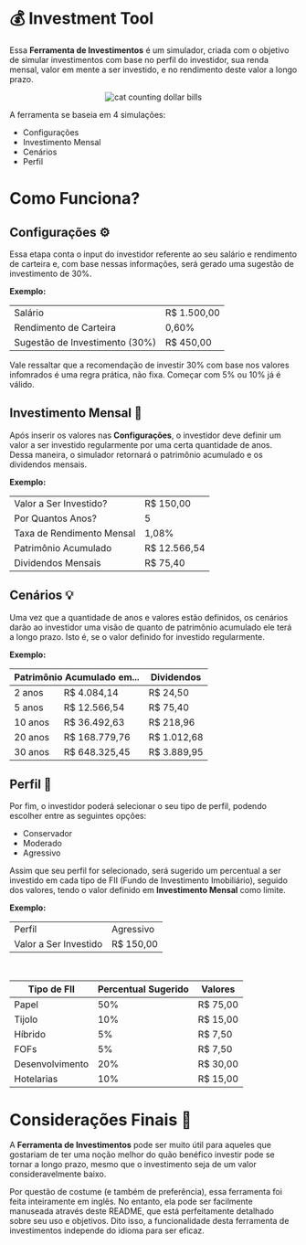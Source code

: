 # 💰 Investment Tool
Essa **Ferramenta de Investimentos** é um simulador, criada com o objetivo de simular investimentos com base no perfil do investidor, sua renda mensal, valor em mente a ser investido, e no rendimento deste valor a longo prazo.

<p align="center">
  <img src="https://github.com/user-attachments/assets/48b8681b-5731-4c80-bc6f-8f12f368971d" alt="cat counting dollar bills">
</p>

A ferramenta se baseia em 4 simulações:
- Configurações
- Investimento Mensal
- Cenários
- Perfil

# Como Funciona?

## Configurações ⚙️
Essa etapa conta o input do investidor referente ao seu salário e rendimento de carteira e, com base nessas informações, será gerado uma sugestão de investimento de 30%.

**Exemplo:**

<table>
  <tr><td>Salário</td><td>R$ 1.500,00</td></tr>
  <tr><td>Rendimento de Carteira</td><td>0,60%</td></tr>
  <tr><td>Sugestão de Investimento (30%)</td><td>R$ 450,00</td></tr>
</table>

Vale ressaltar que a recomendação de investir 30% com base nos valores infomrados é uma regra prática, não fixa. Começar com 5% ou 10% já é válido.

## Investimento Mensal 💸
Após inserir os valores nas **Configurações**, o investidor deve definir um valor a ser investido regularmente por uma certa quantidade de anos. Dessa maneira, o simulador retornará o patrimônio acumulado e os dividendos mensais.

**Exemplo:**

<table>
  <tr><td>Valor a Ser Investido?</td><td>R$ 150,00</td></tr>
  <tr><td>Por Quantos Anos?</td><td>5</td></tr>
  <tr><td>Taxa de Rendimento Mensal</td><td>1,08%</td></tr>
  <tr><td>Patrimônio Acumulado</td><td>R$ 12.566,54</td></tr>
  <tr><td>Dividendos Mensais</td><td>R$ 75,40</td></tr>
</table>

## Cenários 💡
Uma vez que a quantidade de anos e valores estão definidos, os cenários darão ao investidor uma visão de quanto de patrimônio acumulado ele terá a longo prazo. Isto é, se o valor definido for investido regularmente.

**Exemplo:**

<table>
    <thead>
    <tr>
      <th colspan="2">Patrimônio Acumulado em...</th>
      <th>Dividendos</th>
    </tr>
  </thead>
  <tbody>
      <tr><td>2 anos</td><td>R$ 4.084,14</td><td>R$ 24,50</td></tr>
      <tr><td>5 anos</td><td>R$ 12.566,54</td><td>R$ 75,40</td></tr>
      <tr><td>10 anos</td><td>R$ 36.492,63</td><td>R$ 218,96</td></tr>
      <tr><td>20 anos</td><td>R$ 168.779,76</td><td>R$ 1.012,68</td></tr>
      <tr><td>30 anos</td><td>R$ 648.325,45</td><td>R$ 3.889,95</td></tr>
  </tbody>
</table>

## Perfil 🧠
Por fim, o investidor poderá selecionar o seu tipo de perfil, podendo escolher entre as seguintes opções:

- Conservador
- Moderado
- Agressivo

Assim que seu perfil for selecionado, será sugerido um percentual a ser investido em cada tipo de FII (Fundo de Investimento Imobiliário), seguido dos valores, tendo o valor definido em **Investimento Mensal** como limite.

**Exemplo:**

<table>
  <tr><td>Perfil</td><td>Agressivo</td></tr>
  <tr><td>Valor a Ser Investido</td><td>R$ 150,00</td></tr>
</table>

<br>

<table>
    <thead>
    <tr>
      <th>Tipo de FII</th>
      <th>Percentual Sugerido</th>
      <th>Valores</th>
    </tr>
  </thead>
  <tbody>
      <tr><td>Papel</td><td>50%</td><td>R$ 75,00</td></tr>
      <tr><td>Tijolo</td><td>10%</td><td>R$ 15,00</td></tr>
      <tr><td>Híbrido</td><td>5%</td><td>R$ 7,50</td></tr>
      <tr><td>FOFs</td><td>5%</td><td>R$ 7,50</td></tr>
      <tr><td>Desenvolvimento</td><td>20%</td><td>R$ 30,00</td></tr>
      <tr><td>Hotelarias</td><td>10%</td><td>R$ 15,00</td></tr>
  </tbody>
</table>

# Considerações Finais 📌
A **Ferramenta de Investimentos** pode ser muito útil para aqueles que gostariam de ter uma noção melhor do quão benéfico investir pode se tornar a longo prazo, mesmo que o investimento seja de um valor consideravelmente baixo.

Por questão de costume (e também de preferência), essa ferramenta foi feita inteiramente em inglês. No entanto, ela pode ser facilmente manuseada através deste README, que está perfeitamente detalhado sobre seu uso e objetivos. Dito isso, a funcionalidade desta ferramenta de investimentos independe do idioma para ser eficaz.
